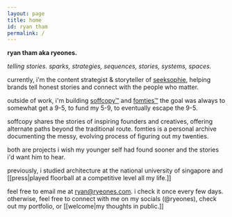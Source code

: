 ```yaml
---
layout: page
title: home
id: ryan tham
permalink: /
---
```


**ryan tham aka ryeones.**

*telling stories. sparks, strategies, sequences, stories, systems, spaces.*

currently, i'm the content strategist & storyteller of [seeksophie](https://www.seeksophie.com), helping brands tell honest stories and connect with the people who matter.

outside of work, i'm building [soffcopy™](https://www.soffcopy.com) and [fomties™](https://www.fomties.com) the goal was always to somewhat get a 9-5, to fund my 5-9, to eventually escape the 9-5.

soffcopy shares the stories of inspiring founders and creatives, offering alternate paths beyond the traditional route. fomties is a personal archive documenting the messy, evolving process of figuring out my twenties.

both are projects i wish my younger self had found sooner and the stories i'd want him to hear.

previously, i studied architecture at the national university of singapore and [[press|played floorball at a competitive level all my life.]]

feel free to email me at ryan@ryeones.com. i check it once every few days. otherwise, feel free to connect with me on my socials (@ryeones), check out my portfolio, or [[welcome|my thoughts in public.]]
